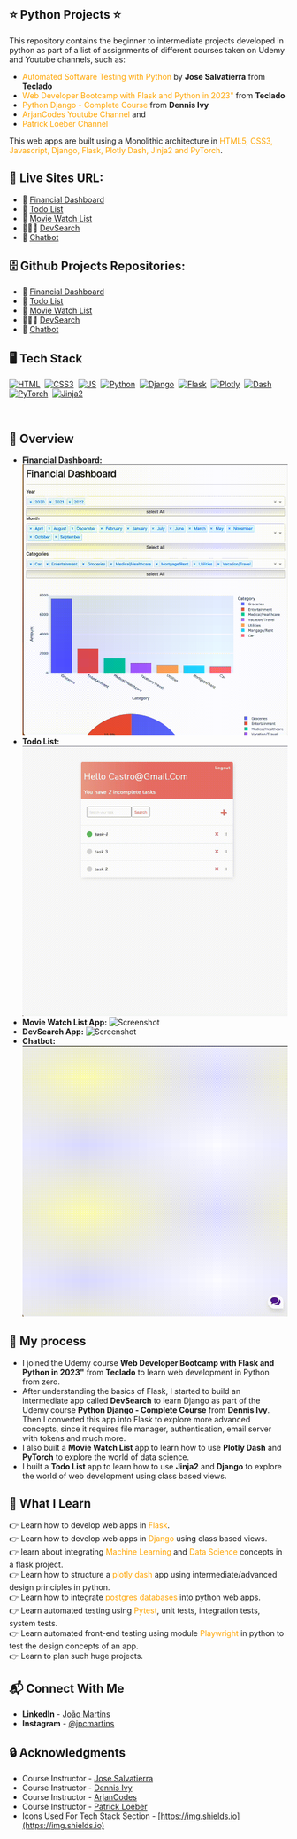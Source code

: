 ## ⭐ Python Projects ⭐

This repository contains the beginner to intermediate projects developed in python as part of a list of assignments of different courses taken on Udemy and Youtube channels, such as:

- <span style="color:orange">Automated Software Testing with Python</span> by **Jose Salvatierra** from **Teclado**
- <span style="color:orange">Web Developer Bootcamp with Flask and Python in 2023"</span> from **Teclado**
- <span style="color:orange">Python Django - Complete Course</span> from **Dennis Ivy**
- <span style="color:orange">ArjanCodes Youtube Channel</span> and
- <span style="color:orange">Patrick Loeber Channel</span>

This web apps are built using a Monolithic architecture in <span style="color:orange">HTML5, CSS3, Javascript, Django, Flask, Plotly Dash, Jinja2 and PyTorch</span>.

## 🔗 Live Sites URL:

- 🔎 <a href="">Financial Dashboard</a>
- 📌 <a href="https://django-todo-ogal.onrender.com/login/?next=/">Todo List</a>
- 🍿 <a href="https://movie-list-vuxm.onrender.com">Movie Watch List</a>
- 🧑🏽‍💻 <a href="https://devsearch-yyxh.onrender.com">DevSearch</a>
- 🤖 <a href="">Chatbot</a>

## 🗄️ Github Projects Repositories:

- 🔎 <a href="https://github.com/joao82/FinanceDash">Financial Dashboard</a>
- 📌 <a href="https://github.com/joao82/todo">Todo List</a>
- 🍿 <a href="https://github.com/joao82/watch-list">Movie Watch List</a>
- 🧑🏽‍💻 <a href="https://github.com/joao82/devsearch">DevSearch</a>
- 🤖 <a href="https://github.com/joao82/chatbot">Chatbot</a>

## 🖥️ Tech Stack

[![HTML](https://img.shields.io/badge/html5%20-%23E34F26.svg?&style=for-the-badge&logo=html5&logoColor=white)](https://github.com/joao82)&nbsp;
[![CSS3](https://img.shields.io/badge/css3%20-%231572B6.svg?&style=for-the-badge&logo=css3&logoColor=white)](https://github.com/joao82)&nbsp;
[![JS](https://img.shields.io/badge/javascript%20-%23323330.svg?&style=for-the-badge&logo=javascript&logoColor=%23F7DF1E)](https://github.com/joao82)&nbsp;
[![Python](https://img.shields.io/badge/python%20-%2314354C.svg?&style=for-the-badge&logo=python&logoColor=white)](https://github.com/joao82)&nbsp;
[![Django](https://img.shields.io/badge/django%20-%23092E20.svg?&style=for-the-badge&logo=django&logoColor=white)](https://github.com/joao82)&nbsp;
[![Flask](https://img.shields.io/badge/flask%20-%23000.svg?&style=for-the-badge&logo=flask&logoColor=white)](https://github.com/joao82)&nbsp;
[![Plotly](https://img.shields.io/badge/plotly%20-%2314354C.svg?&style=for-the-badge&logo=plotly&logoColor=white)](https://github.com/joao82)&nbsp;
[![Dash](https://img.shields.io/badge/dash%20-%23092E20.svg?&style=for-the-badge&logo=dash&logoColor=white)](https://github.com/joao82)&nbsp;
[![PyTorch](https://img.shields.io/badge/pytorch%20-%23000.svg?&style=for-the-badge&logo=pytorch&logoColor=white)](https://github.com/joao82)&nbsp;
[![Jinja2](https://img.shields.io/badge/jinja2%20-%2314354C.svg?&style=for-the-badge&logo=jinja2&logoColor=white)](https://github.com/joao82)&nbsp;

<br>

## 📸 Overview

- **Financial Dashboard:**
  ![Screenshot](./static/plotly_dash.gif?raw=true "Plotly Dashboard")
- **Todo List:**
  ![Screenshot](./static/todo.gif?raw=true "Todo List")
- **Movie Watch List App:**
  ![Screenshot](./static/pymovie.gif?raw=true "Pymovie")
- **DevSearch App:**
  ![Screenshot](./static/devsearch.gif?raw=true "DevSearch")
- **Chatbot:**
  ![Screenshot](./static/chatbot.gif?raw=true "Chatbot")

## 🚀 My process

- I joined the Udemy course **Web Developer Bootcamp with Flask and Python in 2023"** from **Teclado** to learn web development in Python from zero.
- After understanding the basics of Flask, I started to build an intermediate app called **DevSearch** to learn Django as part of the Udemy course **Python Django - Complete Course** from **Dennis Ivy**. Then I converted this app into Flask to explore more advanced concepts, since it requires file manager, authentication, email server with tokens and much more.
- I also built a **Movie Watch List** app to learn how to use **Plotly Dash** and **PyTorch** to explore the world of data science.
- I built a **Todo List** app to learn how to use **Jinja2** and **Django** to explore the world of web development using class based views.

## 📌 What I Learn

👉 Learn how to develop web apps in <span style="color:orange">Flask</span>.  
👉 Learn how to develop web apps in <span style="color:orange">Django</span> using class based views.  
👉 learn about integrating <span style="color:orange">Machine Learning</span> and <span style="color:orange">Data Science</span> concepts in a flask project.  
👉 Learn how to structure a <span style="color:orange">plotly dash</span> app using intermediate/advanced design principles in python.  
👉 Learn how to integrate <span style="color:orange">postgres databases</span> into python web apps.  
👉 Learn automated testing using <span style="color:orange">Pytest</span>, unit tests, integration tests, system tests.  
👉 Learn automated front-end testing using module <span style="color:orange">Playwright</span> in python to test the design concepts of an app.  
👉 Learn to plan such huge projects.

## 📬 Connect With Me

- **LinkedIn** - [João Martins](https://www.linkedin.com/in/joão-pedro-martins-755ba64b/)
- **Instagram** - [@jpcmartins](https://www.instagram.com/jpcmartins/)

## 🔒 Acknowledgments

- Course Instructor - [Jose Salvatierra](https://blog.teclado.com)
- Course Instructor - [Dennis Ivy](https://github.com/divanov11)
- Course Instructor - [ArjanCodes](https://www.youtube.com/@ArjanCodes)
- Course Instructor - [Patrick Loeber](https://www.youtube.com/@patloeber)
- Icons Used For Tech Stack Section - [https://img.shields.io](https://img.shields.io)
